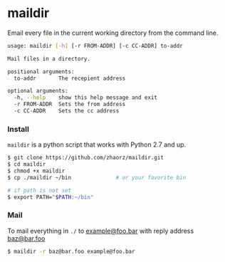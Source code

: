 # maildir

Email every file in the current working directory from the command line.

```sh
usage: maildir [-h] [-r FROM-ADDR] [-c CC-ADDR] to-addr

Mail files in a directory.

positional arguments:
  to-addr       The recepient address

optional arguments:
  -h, --help    show this help message and exit
  -r FROM-ADDR  Sets the from address
  -c CC-ADDR    Sets the cc address
```

### Install

`maildir` is a python script that works with Python 2.7 and up.

```sh
$ git clone https://github.com/zhaorz/maildir.git
$ cd maildir
$ chmod +x maildir
$ cp ./maildir ~/bin              # or your favorite bin

# if path is not set
$ export PATH="$PATH:~/bin"
```

### Mail

To mail everything in `./` to example@foo.bar with reply address baz@bar.foo

```sh
$ maildir -r baz@bar.foo example@foo.bar
```
